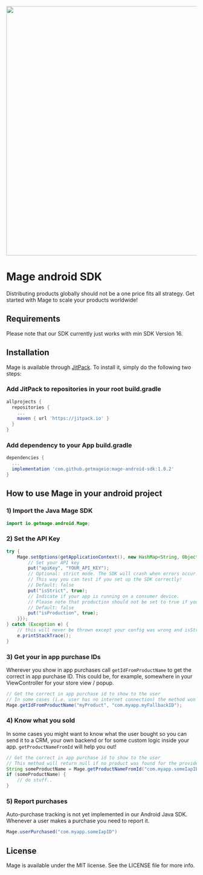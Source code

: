 <p align="center"><a href="https://www.getmage.io/"><img width="660" src="https://uploads-ssl.webflow.com/5eb96fb23eccf7fcdeb3d89f/5ef20b997a17d70677effb6f_header.svg"></a></p>

# Mage android SDK

Distributing products globally should not be a one price fits all strategy. Get started with Mage to scale your products worldwide!

## Requirements
Please note that our SDK currently just works with min SDK Version 16.

## Installation

Mage is available through [JitPack](https://jitpack.io/). To install
it, simply do the following two steps:

### Add JitPack to repositories in your root build.gradle
```gradle
allprojects {
  repositories {
    ...
    maven { url 'https://jitpack.io' }
  }
}
```

### Add dependency to your App build.gradle
```gradle
dependencies {
  ...
  implementation 'com.github.getmageio:mage-android-sdk:1.0.2'
}
```

## How to use Mage in your android project

### 1) Import the Java Mage SDK

```java
import io.getmage.android.Mage;
```

### 2) Set the API Key

```java
try {
    Mage.setOptions(getApplicationContext(), new HashMap<String, Object>() {{
        // Set your API key
        put("apiKey", "YOUR_API_KEY");
        // Optional: strict mode. The SDK will crash when errors occur.
        // This way you can test if you set up the SDK correctly!
        // Default: false
        put("isStrict", true);
        // Indicate if your app is running on a consumer device.
        // Please note that production should not be set to true if your app runs on real testing devices!
        // Default: false
        put("isProduction", true);
    }});
} catch (Exception e) {
    // this will never be thrown except your config was wrong and isStrict is set to true
    e.printStackTrace();
}
```

### 3) Get your in app purchase IDs

Wherever you show in app purchases call `getIdFromProductName` to get the correct in app purchase ID. This could be, for example, somewhere in your ViewController for your store view / popup.

```java
// Get the correct in app purchase id to show to the user
// In some cases (i.e. user has no internet connection) the method won't return anything so defining a fallback is not a bad idea!
Mage.getIdFromProductName("myProduct", "com.myapp.myFallbackID");
```

### 4) Know what you sold

In some cases you might want to know what the user bought so you can send it to a CRM,
your own backend or for some custom logic inside your app. `getProductNameFromId` will help you out!

```java
// Get the correct in app purchase id to show to the user
// This method will return null if no product was found for the provided ID
String someProductName = Mage.getProductNameFromId("com.myapp.someIapID");
if (someProductName) {
    // do stuff..
}
```

### 5) Report purchases

Auto-purchase tracking is not yet implemented in our Android Java SDK. Whenever a user makes a purchase you need to report it.

```java
Mage.userPurchased("com.myapp.someIapID")
```


## License

Mage is available under the MIT license. See the LICENSE file for more info.
